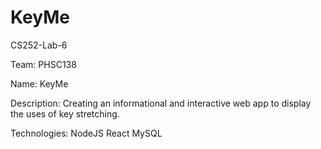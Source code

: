 # KeyMe
CS252-Lab-6

Team:
    PHSC138

Name:
    KeyMe

Description:
    Creating an informational and interactive web app to display the uses of key stretching.

Technologies:
    NodeJS
    React
    MySQL

